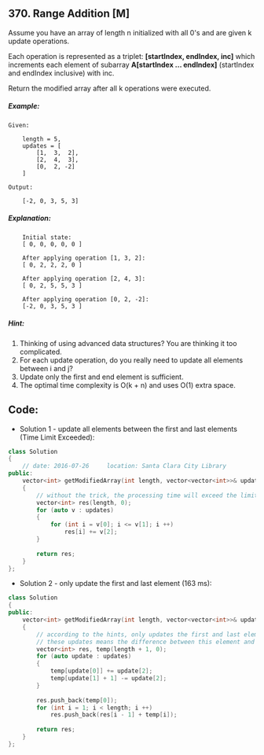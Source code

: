 ## 370. Range Addition [M]
Assume you have an array of length n initialized with all 0's and are given k update operations.

Each operation is represented as a triplet: **[startIndex, endIndex, inc]** which increments each element of subarray **A[startIndex ... endIndex]** (startIndex and endIndex inclusive) with inc.

Return the modified array after all k operations were executed.

##### Example:
```
Given:

    length = 5,
    updates = [
        [1,  3,  2],
        [2,  4,  3],
        [0,  2, -2]
    ]

Output:

    [-2, 0, 3, 5, 3]
```

##### Explanation:
```
    Initial state:
    [ 0, 0, 0, 0, 0 ]
    
    After applying operation [1, 3, 2]:
    [ 0, 2, 2, 2, 0 ]
    
    After applying operation [2, 4, 3]:
    [ 0, 2, 5, 5, 3 ]
    
    After applying operation [0, 2, -2]:
    [-2, 0, 3, 5, 3 ]
```
##### Hint:   
1. Thinking of using advanced data structures? You are thinking it too complicated.
2. For each update operation, do you really need to update all elements between i and j?
3. Update only the first and end element is sufficient.
4. The optimal time complexity is O(k + n) and uses O(1) extra space.

## Code:
- Solution 1 - update all elements between the first and last elements (Time Limit Exceeded):
```c++
class Solution 
{
    // date: 2016-07-26     location: Santa Clara City Library
public:
    vector<int> getModifiedArray(int length, vector<vector<int>>& updates) 
    {
        // without the trick, the processing time will exceed the limited time.
        vector<int> res(length, 0);
        for (auto v : updates)
        {
            for (int i = v[0]; i <= v[1]; i ++)
                res[i] += v[2];
        }
        
        return res;
    }
};
```

- Solution 2 - only update the first and last element (163 ms):
```c++
class Solution 
{
public:
    vector<int> getModifiedArray(int length, vector<vector<int>>& updates) 
    {
        // according to the hints, only updates the first and last element.
        // these updates means the difference between this element and the previous element. 
        vector<int> res, temp(length + 1, 0);
        for (auto update : updates)
        {
            temp[update[0]] += update[2];
            temp[update[1] + 1] -= update[2];
        }
        
        res.push_back(temp[0]);
        for (int i = 1; i < length; i ++)
            res.push_back(res[i - 1] + temp[i]);
        
        return res;
    }
};
```
